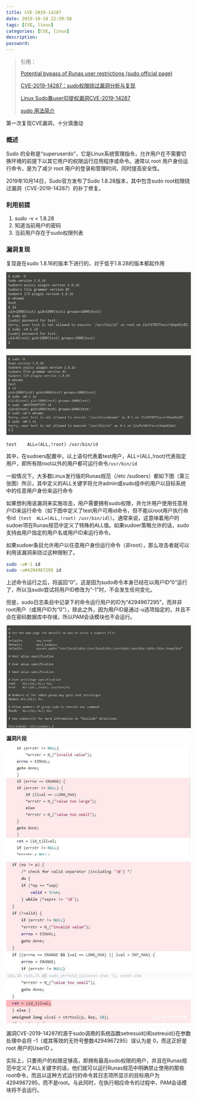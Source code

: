 ```yaml
---
title: CVE-2019-14287
date: 2019-10-18 22:59:58
tags: [CVE, linux]
categories: [CVE, linux]
description:
password:
---
```










>引用：
>
>[Potential bypass of Runas user restrictions  (sudo official page)]( https://www.sudo.ws/alerts/minus_1_uid.html )
>
>[CVE-2019-14287：sudo权限绕过漏洞分析与复现]( https://www.freebuf.com/vuls/217089.html )
>
>[Linux Sudo暴userID提权漏洞CVE-2019-14287]( http://baijiahao.baidu.com/s?id=1647516935984812975&wfr=spider&for=pc )
>
>[sudo 用法简介]( https://www.jianshu.com/p/8cbebd4e429a )
>
>



第一次复现CVE漏洞，十分滴激动



### 概述



Sudo 的全称是“superuserdo”，它是Linux系统管理指令，允许用户在不需要切换环境的前提下以其它用户的权限运行应用程序或命令。通常以 root 用户身份运行命令，是为了减少 root 用户的登录和管理时间，同时提高安全性。

2019年10月14日，Sudo官方发布了Sudo 1.8.28版本，其中包含sudo root权限绕过漏洞（CVE-2019-14287）的补丁修复。





### 利用前提

1. sudo -v < 1.8.28
2. 知道当前用户的密码
3. 当前用户存在于sudo权限列表





### 漏洞复现



复现是在sudo 1.8.16的版本下进行的，对于低于1.8.28的版本都起作用



![](CVE-2019-14287\sudoers_1.jpg)





![](CVE-2019-14287\sudo_1.jpg)



```shell
test	ALL=(ALL,!root)	/usr/bin/id
```

其中，在sudoers配置中，以上语句代表着test用户，ALL=(ALL,!root)代表指定用户，即所有除root以外的用户都可运行命令`/usr/bin/id`

 一般情况下，大多数Linux发行版的Runas规范（/etc /sudoers）都如下图（第三张图）所示，其中定义的ALL关键字将允许admin或sudo组中的用户以目标系统中的任意用户身份来运行命令 

如果想利用该漏洞来实施攻击，用户需要拥有sudo权限，并允许用户使用任意用户ID来运行命令（如下图中定义了test用户可用id命令，但不能以root用户执行命令id（`test  ALL=(ALL,!root) /usr/bin/id`））。通常来说，这意味着用户的sudoer项在Runas规范中定义了特殊的ALL值。如果sudoer策略允许的话，sudo支持由用户指定的用户名或用户ID来运行命令。



如果sudoer条目允许用户以任意用户身份运行命令（非root），那么攻击者就可以利用该漏洞来绕过这种限制了。

```sh
sudo -u#-1 id
sudo -u#4294967295 id
```

上述命令运行之后，将返回“0”。这是因为sudo命令本身已经在以用户ID“0”运行了，所以当sudo尝试将用户ID修改为“-1”时，不会发生任何变化。

但是，sudo日志条目中记录下的命令运行用户的ID为“4294967295”，而并非root用户（或用户ID为“0”），除此之外，因为用户ID是通过-u选项指定的，并且不会在密码数据库中存储，所以PAM会话模块也不会运行。

![](CVE-2019-14287\sudoers.jpg)





**漏洞片段**

![](CVE-2019-14287\sudo_2.jpg)

![](CVE-2019-14287\sudo_3.jpg)



 漏洞CVE-2019-14287的源于sudo调用的系统函数setresuid()和setreuid()在参数处理中会将 -1（或其等效的无符号整数4294967295）误认为是 0，而这正好是 root 用户的UserID 。 

实际上，只要用户的权限足够高，即拥有最高sudo权限的用户，并且在Runas规范中定义了ALL关键字的话，他们就可以运行Runas规范中明确禁止使用的那些root命令，而且以这种方式运行的命令其日志项所显示的目标用户为4294967295，而不是root。与此同时，在执行相应命令的过程中，PAM会话模块将不会运行。



















